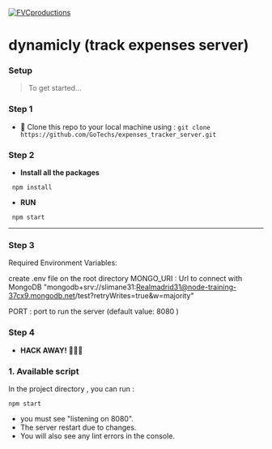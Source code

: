 <a href="http://fvcproductions.com"><img src="../assets/images/logo.png" title="FVCproductions" alt="FVCproductions"></a>

# dynamicly (track expenses server)



### Setup

> To get started...

### Step 1

- 👯 Clone this repo to your local machine using : ```git clone https://github.com/GoTechs/expenses_tracker_server.git```

### Step 2

- **Install all the packages** 
```
 npm install
 ```
- **RUN** 
```
 npm start
 ```
---
### Step 3
Required Environment Variables:

create .env file on the root directory
MONGO_URI : Url to connect with MongoDB "mongodb+srv://slimane31:Realmadrid31@node-training-37cx9.mongodb.net/test?retryWrites=true&w=majority"

PORT : port to run the server (default value: 8080 )

### Step 4

- **HACK AWAY!** 🔨🔨🔨



### 1. Available script 

 In the project directory , you can run :
 ```
 npm start 
 ```
 * you must see "listening on 8080".
 * The server restart due to changes.
 * You will also see any lint errors in the console.
 ```

 